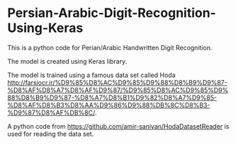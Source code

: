 # Persian-Arabic-Digit-Recognition-Using-Keras

This is a python code for Perian/Arabic Handwritten Digit Recognition.

The model is created using Keras library.

The model is trained using a famous data set called Hoda http://farsiocr.ir/%D9%85%D8%AC%D9%85%D9%88%D8%B9%D9%87-%D8%AF%D8%A7%D8%AF%D9%87/%D9%85%D8%AC%D9%85%D9%88%D8%B9%D9%87-%D8%A7%D8%B1%D9%82%D8%A7%D9%85-%D8%AF%D8%B3%D8%AA%D9%86%D9%88%DB%8C%D8%B3-%D9%87%D8%AF%DB%8C/.

A python code from https://github.com/amir-saniyan/HodaDatasetReader is used for reading the data set.
